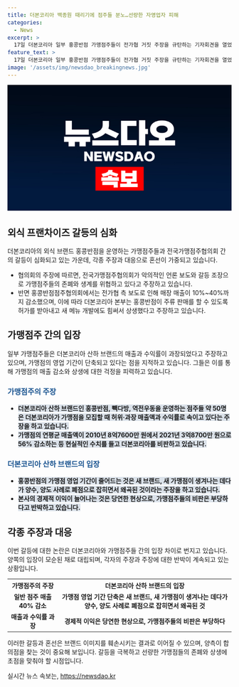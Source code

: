 ```yaml
---
title: 더본코리아 백종원 때리기에 점주들 분노…선량한 자영업자 피해
categories:
  - News
excerpt: >
  17일 더본코리아 일부 홍콩반점 가맹점주들이 전가협 거짓 주장을 규탄하는 기자회견을 열었다. 백종원 대표는 연돈볼카츠 논란과 관련해 가맹주들의 반박을 이끌었고, 전가협은 더본코리아의 가맹점 매출 감소를 주장했다. 반면 홍콩반점점주협의회는 본사의 지원과 논란의 영향을 강조하며 전가협의 주장을 반박했다. 갈등이 심화되고 있는 상황에서 양측은 서로에게 피해를 입히고 있다는 주장을 내세웠다.
feature_text: >
  17일 더본코리아 일부 홍콩반점 가맹점주들이 전가협 거짓 주장을 규탄하는 기자회견을 열었다. 백종원 대표는 연돈볼카츠 논란과 관련해 가맹주들의 반박을 이끌었고, 전가협은 더본코리아의 가맹점 매출 감소를 주장했다. 반면 홍콩반점점주협의회는 본사의 지원과 논란의 영향을 강조하며 전가협의 주장을 반박했다. 갈등이 심화되고 있는 상황에서 양측은 서로에게 피해를 입히고 있다는 주장을 내세웠다.
image: '/assets/img/newsdao_breakingnews.jpg'
---
```


<p><img src="/assets/img/newsdao_breakingnews.jpg" alt="ranknews 속보" /></p>

<h2 data-ke-size="size26">외식 프랜차이즈 갈등의 심화</h2>

<p data-ke-size="size16"></p>

<p>더본코리아의 외식 브랜드 홍콩반점을 운영하는 가맹점주들과 전국가맹점주협의회 간의 갈등이 심화되고 있는 가운데, 각종 주장과 대응으로 혼선이 가중되고 있습니다.</p>

<ul>
  <li>협의회의 주장에 따르면, 전국가맹점주협의회가 악의적인 언론 보도와 갈등 조장으로 가맹점주들의 존폐와 생계를 위협하고 있다고 주장하고 있습니다.</li>
  <li>반면 홍콩반점점주협의회에서는 전가협 측 보도로 인해 매장 매출이 10%~40%까지 감소했으며, 이에 따라 더본코리아 본부는 홍콩반점이 주류 판매를 할 수 있도록 허가를 받아내고 새 메뉴 개발에도 힘써서 상생했다고 주장하고 있습니다.</li>
</ul>

<p data-ke-size="size16"></p>

<h2 data-ke-size="size26">가맹점주 간의 입장</h2>

<p data-ke-size="size16"></p>

<p>일부 가맹점주들은 더본코리아 산하 브랜드의 매출과 수익률이 과장되었다고 주장하고 있으며, 가맹점의 영업 기간이 단축되고 있다는 점을 지적하고 있습니다. 그들은 이를 통해 가맹점의 매출 감소와 상생에 대한 걱정을 피력하고 있습니다.</p>

<h3><b><span style="color: #1a5490;">가맹점주의 주장</span></b></h3>

<ul>
  <li><b><span style="background-color: #21538527;">더본코리아 산하 브랜드인 홍콩반점, 빽다방, 역전우동을 운영하는 점주들 약 50명은 더본코리아가 가맹점을 모집할 때 허위·과장 매출액과 수익률로 속이고 있다는 주장을 하고 있습니다.</span></b></li>
  <li><b><span style="background-color: #21538527;">가맹점의 연평균 매출액이 2010년 8억7600만 원에서 2021년 3억8700만 원으로 56% 감소하는 등 현실적인 수치를 들고 더본코리아를 비판하고 있습니다.</span></b></li>
</ul>

<h3><b><span style="color: #1a5490;">더본코리아 산하 브랜드의 입장</span></b></h3>

<ul>
  <li><b><span style="background-color: #21538527;">홍콩반점의 가맹점 영업 기간이 줄어드는 것은 새 브랜드, 새 가맹점이 생겨나는 데다가 양수, 양도 사례로 폐점으로 잡히면서 왜곡된 것이라는 주장을 하고 있습니다.</span></b></li>
  <li><b><span style="background-color: #21538527;">본사의 경제적 이익이 늘어나는 것은 당연한 현상으로, 가맹점주들의 비판은 부당하다고 반박하고 있습니다.</span></b></li>
</ul>

<p data-ke-size="size16"></p>

<h2 data-ke-size="size26">각종 주장과 대응</h2>

<p data-ke-size="size16"></p>

<p>이번 갈등에 대한 논란은 더본코리아와 가맹점주들 간의 입장 차이로 번지고 있습니다. 양쪽의 입장이 모순된 채로 대립되며, 각자의 주장과 주장에 대한 반박이 계속되고 있는 상황입니다.</p>

<table>
  <tr>
    <th>가맹점주의 주장</th>
    <th>더본코리아 산하 브랜드의 입장</th>
  </tr>
  <tr>
    <td style="text-align: center; height: 17px;"><b>일반 점주 매출 40% 감소</b></td>
    <td style="text-align: center; height: 17px;"><b>가맹점 영업 기간 단축은 새 브랜드, 새 가맹점이 생겨나는 데다가 양수, 양도 사례로 폐점으로 잡히면서 왜곡된 것</b></td>
  </tr>
  <tr>
    <td style="text-align: center; height: 17px;"><b>매출과 수익률 과장</b></td>
    <td style="text-align: center; height: 17px;"><b>경제적 이익은 당연한 현상으로, 가맹점주들의 비판은 부당하다</b></td>
  </tr>
</table>

<p data-ke-size="size16"></p>

<p>이러한 갈등과 혼선은 브랜드 이미지를 훼손시키는 결과로 이어질 수 있으며, 양측이 합의점을 찾는 것이 중요해 보입니다. 갈등을 극복하고 선량한 가맹점들의 존폐와 상생에 초점을 맞춰야 할 시점입니다.</p>
실시간 뉴스 속보는, <a href="https://newsdao.kr" rel="dofollow">https://newsdao.kr</a>


